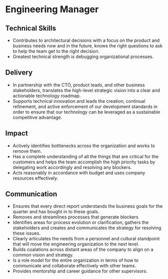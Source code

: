 # Engineering Manager

## Technical Skills

- Contributes to architectural decisions with a focus on the product and business needs now and in the future, knows the right questions to ask to help the team get to the right decision.
- Greatest technical strength is debugging organizational processes.

## Delivery

- In partnership with the CTO, product leads, and other business stakeholders, translates the high-level strategic vision into a clear and actionable technology roadmap.
- Supports technical innovation and leads the creation, continual refinement, and active enforcement of our development standards in order to ensure that our technology can be leveraged as a sustainable competitive advantage.

## Impact

- Actively identifies bottlenecks across the organization and works to remove them.
- Has a complete understanding of all the things that are critical for the customers and helps the team accomplish the high priority tasks by delegating work accordingly and resolving any blockers.
- Acts reasonably in accordance with budget and uses company resources effectively.

## Communication

- Ensures that every direct report understands the business goals for the quarter and has bought in to these goals.
- Removes and streamlines processes that generate blockers
- Identifies areas for process evolution or clarification, gathers the stakeholders and creates and communicates the strategy for resolving these issues.
- Clearly articulates the needs from a personnel and cultural standpoint that will move the engineering organization to the next level.
- Builds coalations across distant areas of the company to align on a common vision and strategy.
- Is a role model for the entire organization in terms of how to communicate and collaborate effectively with other teams.
- Provides mentorship and career guidance for other supervisors.
